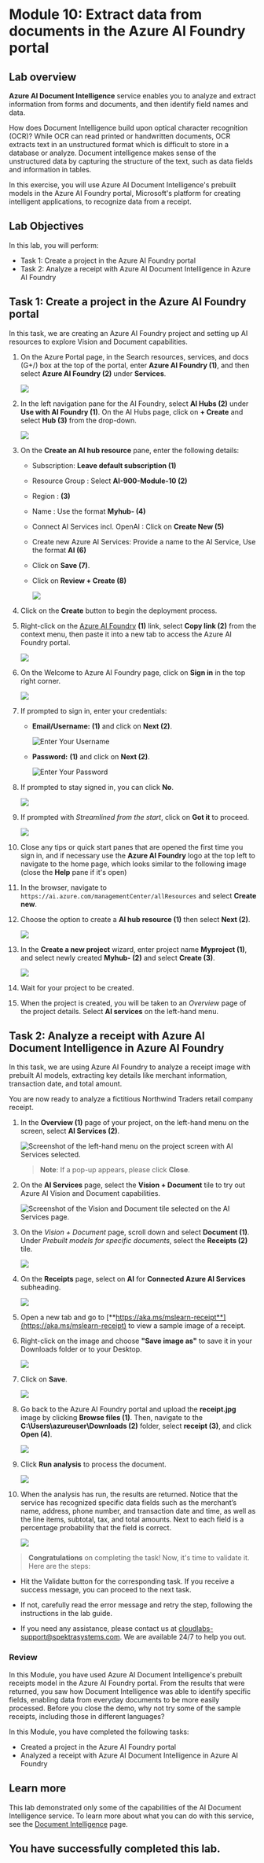 
# Module 10: Extract data from documents in the Azure AI Foundry portal

## Lab overview

**Azure AI Document Intelligence** service enables you to analyze and extract information from forms and documents, and then identify field names and data. 

How does Document Intelligence build upon optical character recognition (OCR)? While OCR can read printed or handwritten documents, OCR extracts text in an unstructured format which is difficult to store in a database or analyze. Document intelligence makes sense of the unstructured data by capturing the structure of the text, such as data fields and information in tables. 

In this exercise, you will use Azure AI Document Intelligence's prebuilt models in the Azure AI Foundry portal, Microsoft's platform for creating intelligent applications, to recognize data from a receipt. 

## Lab Objectives

In this lab, you will perform:
- Task 1: Create a project in the Azure AI Foundry portal
- Task 2: Analyze a receipt with Azure AI Document Intelligence in Azure AI Foundry

## Task 1: Create a project in the Azure AI Foundry portal

In this task, we are creating an Azure AI Foundry project and setting up AI resources to explore Vision and Document capabilities.

1. On the Azure Portal page, in the Search resources, services, and docs (G+/) box at the top of the portal, enter **Azure AI Foundry (1)**, and then select **Azure AI Foundry (2)** under **Services**.

    ![](./media/lab6-1.png) 

1. In the left navigation pane for the AI Foundry, select **AI Hubs (2)** under **Use with AI Foundry (1)**. On the AI Hubs page, click on **+ Create** and select **Hub (3)** from the drop-down.

    ![](./media/lab6-2.png) 

1. On the **Create an AI hub resource** pane, enter the following details:

    - Subscription: **Leave default subscription (1)** 
    - Resource Group : Select **AI-900-Module-10 (2)** 
    - Region : **<inject key="location" enableCopy="false"></inject>** **(3)**
    - Name : Use the format **Myhub-<inject key="Deployment ID" enableCopy="false"></inject> (4)** 
    - Connect AI Services incl. OpenAI : Click on **Create New (5)**
    - Create new Azure AI Services: Provide a name to the AI Service, Use the format **AI<inject key="Deployment ID" enableCopy="false"></inject> (6)**  
    - Click on **Save (7)**.
    - Click on **Review + Create (8)**

       ![](./media/T1S3new-0906(1).png) 

1. Click on the **Create** button to begin the deployment process.

1. Right-click on the [Azure AI Foundry](https://ai.azure.com?azure-portal=true) **(1)** link, select **Copy link (2)** from the context menu, then paste it into a new tab to access the Azure AI Foundry portal.

   ![](./media/3-27.png)

1. On the Welcome to Azure AI Foundry page, click on **Sign in** in the top right corner.

   ![](./media/17-18.png)

1. If prompted to sign in, enter your credentials:
 
   - **Email/Username:** <inject key="AzureAdUserEmail"></inject> **(1)** and click on **Next (2)**.
 
      ![Enter Your Username](./media/19-4(1).png)
 
   - **Password:** <inject key="AzureAdUserPassword"></inject> **(1)** and click on **Next (2)**.
 
     ![Enter Your Password](./media/19-5(1).png)

1. If prompted to stay signed in, you can click **No**.

   ![](./media/9-8(1).png)

1. If prompted with *Streamlined from the start*, click on **Got it** to proceed.

   ![](./media/3-23.png)

1. Close any tips or quick start panes that are opened the first time you sign in, and if necessary use the **Azure AI Foundry** logo at the top left to navigate to the home page, which looks similar to the following image (close the **Help** pane if it's open)

1. In the browser, navigate to `https://ai.azure.com/managementCenter/allResources` and select **Create new**.

1. Choose the option to create a **AI hub resource (1)** then select **Next (2)**.

   ![](./media/lab3-20.png) 

1. In the **Create a new project** wizard, enter project name **Myproject<inject key="DeploymentID" enableCopy="false" /> (1)**, and select newly created **Myhub-<inject key="DeploymentID" enableCopy="false" /> (2)** and select **Create (3)**.

    ![](./media/T1S13new-0906(1).png)

1. Wait for your project to be created.

1. When the project is created, you will be taken to an *Overview* page of the project details. Select **AI services** on the left-hand menu. 

## Task 2: Analyze a receipt with Azure AI Document Intelligence in Azure AI Foundry 

In this task, we are using Azure AI Foundry to analyze a receipt image with prebuilt AI models, extracting key details like merchant information, transaction date, and total amount.

You are now ready to analyze a fictitious Northwind Traders retail company receipt.

1. In the **Overview (1)** page of your project, on the left-hand menu on the screen, select **AI Services (2)**.
 
    ![Screenshot of the left-hand menu on the project screen with AI Services selected.](./media/17-5.png)  

    >**Note**: If a pop-up appears, please click **Close**.

1. On the **AI Services** page, select the **Vision + Document** tile to try out Azure AI Vision and Document capabilities.

    ![Screenshot of the Vision and Document tile selected on the AI Services page.](./media/17-6(2).png)

1. On the *Vision + Document* page, scroll down and select **Document (1)**. Under *Prebuilt models for specific documents*, select the **Receipts (2)** tile.

    ![](media/19-1(1).png)

1. On the **Receipts** page, select on **AI<inject key="DeploymentID" enableCopy="false" />** for **Connected Azure AI Services** subheading.

    ![](./media/T2S4-0906.png)

1. Open a new tab and go to [**https://aka.ms/mslearn-receipt**](https://aka.ms/mslearn-receipt) to view a sample image of a receipt.

1. Right-click on the image and choose **"Save image as"** to save it in your Downloads folder or to your Desktop.

   ![](media/ai900m10-5.png)

1. Click on **Save**.

   ![](media/ai900m10-6.png)
 
1. Go back to the Azure AI Foundry portal and upload the **receipt.jpg** image by clicking **Browse files (1)**. Then, navigate to the **C:\Users\azureuser\Downloads (2)** folder, select **receipt (3)**, and click **Open (4)**.

   ![](media/10-3.png)

1. Click **Run analysis** to process the document.

   ![](media/10-1.png)

1. When the analysis has run, the results are returned. Notice that the service has recognized specific data fields such as the merchant’s name, address, phone number, and transaction date and time, as well as the line items, subtotal, tax, and total amounts. Next to each field is a percentage probability that the field is correct.

    ![](media/receipt-lab-result.png)

> **Congratulations** on completing the task! Now, it's time to validate it. Here are the steps:
 
- Hit the Validate button for the corresponding task. If you receive a success message, you can proceed to the next task. 
- If not, carefully read the error message and retry the step, following the instructions in the lab guide.
- If you need any assistance, please contact us at cloudlabs-support@spektrasystems.com. We are available 24/7 to help you out.

   <validation step="348e3976-3f47-4302-b53a-c2bd7195d99b" />

### Review

In this Module, you have used Azure AI Document Intelligence's prebuilt receipts model in the Azure AI Foundry portal. From the results that were returned, you saw how Document Intelligence was able to identify specific fields, enabling data from everyday documents to be more easily processed. Before you close the demo, why not try some of the sample receipts, including those in different languages?

In this Module, you have completed the following tasks:
- Created a project in the Azure AI Foundry portal
- Analyzed a receipt with Azure AI Document Intelligence in Azure AI Foundry 

## Learn more

This lab demonstrated only some of the capabilities of the AI Document Intelligence service. To learn more about what you can do with this service, see the [Document Intelligence](https://learn.microsoft.com/azure/ai-services/document-intelligence/overview?view=doc-intel-3.1.0) page.

## You have successfully completed this lab.
